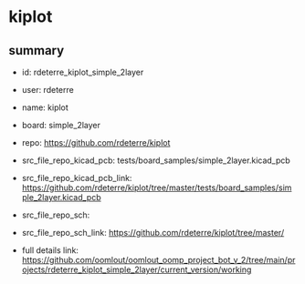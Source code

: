 # kiplot
 
## summary 
* id: rdeterre_kiplot_simple_2layer
* user: rdeterre
* name: kiplot
* board: simple_2layer
* repo: https://github.com/rdeterre/kiplot
* src_file_repo_kicad_pcb: tests/board_samples/simple_2layer.kicad_pcb
* src_file_repo_kicad_pcb_link: https://github.com/rdeterre/kiplot/tree/master/tests/board_samples/simple_2layer.kicad_pcb


* src_file_repo_sch: 
* src_file_repo_sch_link: https://github.com/rdeterre/kiplot/tree/master/
* full details link: https://github.com/oomlout/oomlout_oomp_project_bot_v_2/tree/main/projects/rdeterre_kiplot_simple_2layer/current_version/working  







